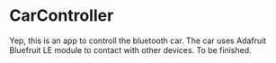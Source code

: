 # CarController

Yep, this is an app to controll the bluetooth car.
The car uses Adafruit Bluefruit LE module to contact with other devices.
To be finished.
